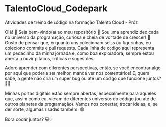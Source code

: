 # TalentoCloud_Codepark
Atividades de treino de código na formação Talento Cloud - Próz

Olá! 👋 Seja bem-vindo(a) ao meu repositório 🚀
Sou uma aprendiz dedicada no universo da programação, curiosa e cheia de vontade de crescer! 🌱 Gosto de pensar que, enquanto uns colecionam selos ou figurinhas, eu coleciono commits e pull requests. Cada linha de código aqui representa um pedacinho da minha jornada e, como boa exploradora, sempre estou aberta a ouvir pitacos, críticas e sugestões.

Adoro aprender com diferentes perspectivas, então, se você encontrar algo por aqui que poderia ser melhor, manda ver nos comentários! E, quem sabe, a gente não cria um super bug ou até um código que funcione juntos? 🐛🤓

Minhas portas digitais estão sempre abertas, especialmente para aqueles que, assim como eu, vieram de diferentes universos do código (ou até de outros planetas da programação). Vamos nos conectar, trocar ideias, e, se der sorte, algumas risadas também. 😄

Bora codar juntos? 💻💡
